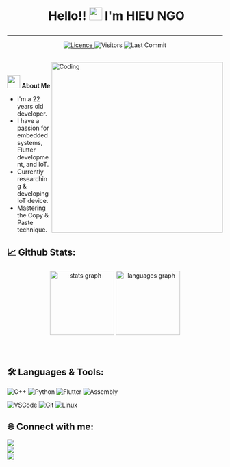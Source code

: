 # <p align="center">️ **Hello!! <img src="https://raw.githubusercontent.com/KarthikNayak024/KarthikNayak024/master/assets/wave.gif" alt="waving hand" width="30px"> I'm HIEU NGO** </p>

---

<p align="center">
<a href="https://github.com/hieungo0503/hieungo0503/blob/main/LICENSE">
<img alt="Licence" src="https://img.shields.io/badge/license-BY--NC-brightgreen?logo=BY-NC"/>
</a>
<img alt="Visitors" src="https://komarev.com/ghpvc/?username=hieungo0503&style=flat&labelColor=black&logo=github&label=PROFILE+VIEWS&color=29bf12"/>
<img alt="Last Commit" src="https://img.shields.io/github/last-commit/hieungo0503/hieungo0503?logo=markdown&label=LAST+UPDATE&color=29bf12&style=flat">
</p>

</br>

<img align="right" alt="Coding" width="400" src="https://media1.giphy.com/media/v1.Y2lkPTc5MGI3NjExOGI2YmRpbmkwbjRqMzU1ZnRmd2IyeHB1bjRzdTVmeTRyMmhvN2ZudSZlcD12MV9pbnRlcm5hbF9naWZfYnlfaWQmY3Q9Zw/Dh5q0sShxgp13DwrvG/giphy.webp">
</br>

 <img src="https://media.giphy.com/media/WUlplcMpOCEmTGBtBW/giphy.gif" width="30"> **About Me**

- I'm a 22 years old developer.
- I have a passion for embedded systems, Flutter development, and IoT.
- Currently researching & developing IoT device.
- Mastering the Copy & Paste technique.

## 📈 **Github Stats:**

###

<div align="center">
   <img src="https://github-readme-stats.vercel.app/api?username=hieungo0503&show_icons=true&theme=dark" height="150" alt="stats graph" />
  <img src="https://github-readme-stats.vercel.app/api/top-langs?username=hieungo0503&locale=en&hide_title=false&layout=compact&card_width=320&langs_count=5&theme=dark&hide_border=false" height="150" alt="languages graph"  />
</div>

###

</br>

## 🛠️ **Languages & Tools:**

![C++](https://img.shields.io/badge/c/c++%20-%2300599C.svg?&style=for-the-badge&logo=c%2B%2B&ogoColor=white)
![Python](https://img.shields.io/badge/python-3670A0?style=for-the-badge&logo=python&logoColor=ffdd54)
![Flutter](https://img.shields.io/badge/-Flutter-02569B?style=for-the-badge&logo=flutter&logoColor=white)
![Assembly](https://img.shields.io/badge/assembly-008080?style=for-the-badge)

![VSCode](https://img.shields.io/badge/-vscode-007ACC?style=for-the-badge&logo=visual-studio-code)
![Git](https://img.shields.io/badge/git%20-%23F05032.svg?&style=for-the-badge&logo=git&logoColor=white)
![Linux](https://img.shields.io/badge/-linux-FCC624?style=for-the-badge&logo=linux&logoColor=black)

## 🌐 **Connect with me:** ️

[<img src="https://img.shields.io/badge/LinkedIn-hieu--ngo-informational?style=for-the-badge&labelColor=black&logo=linkedin&logoColor=0077b5&&color=0077b5"/>][linkedin] </br>
[<img src="https://img.shields.io/badge/Gmail-hieungo0503@gmail.com-informational?style=for-the-badge&labelColor=black&logoColor=d14836&logo=gmail&color=d14836"/>][gmail] </br>
[<img src="https://img.shields.io/badge/Github-hieungo0503-informational?style=for-the-badge&labelColor=black&logo=github&color=7d88e6"/>][github] </br>

</br>

<!-- Links of Definitions -->

[linkedin]: https://www.linkedin.com/in/hieu-ngo-6a1a82266/
[gmail]: mailto:hieungo0503@gmail.com
[github]: https://github.com/hieungo0503
